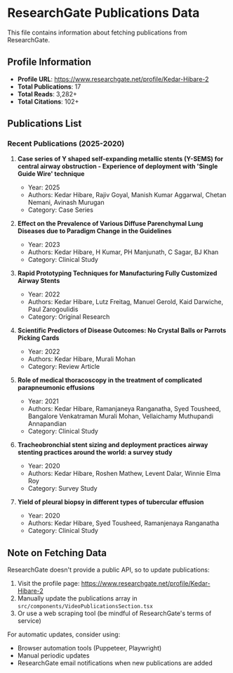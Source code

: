 # ResearchGate Publications Data

This file contains information about fetching publications from ResearchGate.

## Profile Information
- **Profile URL**: https://www.researchgate.net/profile/Kedar-Hibare-2
- **Total Publications**: 17
- **Total Reads**: 3,282+
- **Total Citations**: 102+

## Publications List

### Recent Publications (2025-2020)

1. **Case series of Y shaped self-expanding metallic stents (Y-SEMS) for central airway obstruction - Experience of deployment with 'Single Guide Wire' technique**
   - Year: 2025
   - Authors: Kedar Hibare, Rajiv Goyal, Manish Kumar Aggarwal, Chetan Nemani, Avinash Murugan
   - Category: Case Series

2. **Effect on the Prevalence of Various Diffuse Parenchymal Lung Diseases due to Paradigm Change in the Guidelines**
   - Year: 2023
   - Authors: Kedar Hibare, H Kumar, PH Manjunath, C Sagar, BJ Khan
   - Category: Clinical Study

3. **Rapid Prototyping Techniques for Manufacturing Fully Customized Airway Stents**
   - Year: 2022
   - Authors: Kedar Hibare, Lutz Freitag, Manuel Gerold, Kaid Darwiche, Paul Zarogoulidis
   - Category: Original Research

4. **Scientific Predictors of Disease Outcomes: No Crystal Balls or Parrots Picking Cards**
   - Year: 2022
   - Authors: Kedar Hibare, Murali Mohan
   - Category: Review Article

5. **Role of medical thoracoscopy in the treatment of complicated parapneumonic effusions**
   - Year: 2021
   - Authors: Kedar Hibare, Ramanjaneya Ranganatha, Syed Tousheed, Bangalore Venkatraman Murali Mohan, Vellaichamy Muthupandi Annapandian
   - Category: Clinical Study

6. **Tracheobronchial stent sizing and deployment practices airway stenting practices around the world: a survey study**
   - Year: 2020
   - Authors: Kedar Hibare, Roshen Mathew, Levent Dalar, Winnie Elma Roy
   - Category: Survey Study

7. **Yield of pleural biopsy in different types of tubercular effusion**
   - Year: 2020
   - Authors: Kedar Hibare, Syed Tousheed, Ramanjenaya Ranganatha
   - Category: Clinical Study

## Note on Fetching Data

ResearchGate doesn't provide a public API, so to update publications:
1. Visit the profile page: https://www.researchgate.net/profile/Kedar-Hibare-2
2. Manually update the publications array in `src/components/VideoPublicationsSection.tsx`
3. Or use a web scraping tool (be mindful of ResearchGate's terms of service)

For automatic updates, consider using:
- Browser automation tools (Puppeteer, Playwright)
- Manual periodic updates
- ResearchGate email notifications when new publications are added

